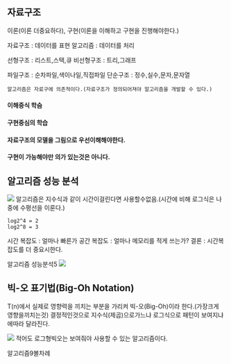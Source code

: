 
 ## 자료구조
이론(이론 더중요하다), 구현(이론을 이해하고 구현을 진행해야한다.)

자료구조 : 데이터를 표현
알고리즘 : 데이터를 처리

선형구조 : 리스트,스택,큐
비선형구조 : 트리,그래프

파일구조 : 순차파일,색이나일,직접파일
단순구조 : 정수,실수,문자,문자열

```
알고리즘은 자료구에 의존적이다.(자료구조가 정의되어져야 알고리즘을 개발할 수 있다.)
```
#### 이해중식 학슴
#### 구현중심의 학습
#### 자료구조의 모델을 그림으로 우선이해해야한다.
#### 구현이 가능해야만 의가 있는것은 아니다.


## 알고리즘 성능 분석
![](http://i.imgur.com/2236kQZ.gif)
알고리즘은 지수식과 같이 시간이걸린다면 사용할수없음.(시간에 비해 로그식은 나중에 수평선을 이룬다.)
```
log2^4 = 2
log2^8 = 3
```

시간 복잡도 : 얼마나 빠른가
공간 복잡도 : 얼마나 메모리를 적게 쓰는가?
결론 : 시간복잡도를 더 중요시한다.


알고리즘 성능분석5
![](http://i.imgur.com/BIPuHNL.png)


## 빅-오 표기법(Big-Oh Notation)
T(n)에서 실제로 영향력을 끼치는 부분을 가리켜 빅-오(Big-Oh)이라 한다.(가장크게 영향을끼치는것)
결정적인것으로 지수식(제곱)으로가느냐 로그식으로 패턴이 보여지냐에따라 달라진다.

![](http://i.imgur.com/gN1Oaad.jpg)
적어도 로그형빅오는 보여줘야 사용할 수 있는 알고리즘이다.


알고리즘9볼차례
